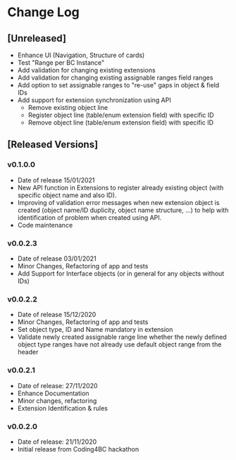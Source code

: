 # Change Log

## [Unreleased]

- Enhance UI (Navigation, Structure of cards)
- Test "Range per BC Instance"
- Add validation for changing existing extensions
- Add validation for changing existing assignable ranges field ranges
- Add option to set assignable ranges to "re-use" gaps in object & field IDs
- Add support for extension synchronization using API
  - Remove existing object line
  - Register object line (table/enum extension field) with specific ID
  - Remove object line (table/enum extension field) with specific ID 

## [Released Versions]

### v0.1.0.0

- Date of release 15/01/2021
- New API function in Extensions to register already existing object (with specific object name and also ID).
- Improving of validation error messages when new extension object is created (object name/ID duplicity, object name structure, ...) to help with identification of problem when created using API.
- Code maintenance

### v0.0.2.3

- Date of release 03/01/2021
- Minor Changes, Refactoring of app and tests
- Add Support for Interface objects (or in general for any objects without IDs)

### v0.0.2.2

- Date of release 15/12/2020
- Minor Changes, Refactoring of app and tests
- Set object type, ID and Name mandatory in extension
- Validate newly created assignable range line whether the newly defined object type ranges have not already use default object range from the header

### v0.0.2.1

- Date of release: 27/11/2020
- Enhance Documentation
- Minor changes, refactoring
- Extension Identification & rules

### v0.0.2.0

- Date of release: 21/11/2020
- Initial release from Coding4BC hackathon

